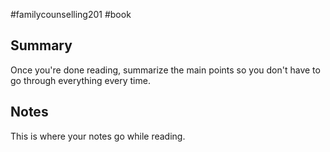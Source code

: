 #familycounselling201 #book


## Summary

Once you're done reading, summarize the main points so you don't have to go through everything every time.


## Notes

This is where your notes go while reading.